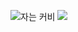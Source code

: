![자는 커비](https://github.com/user-attachments/assets/3ca837dd-1e89-41fa-9646-b35be824e410)
<a href="https://june1193.tistory.com/" target="_blank">
<img src="https://img.shields.io/badge/TISTORY-000000?style=for-the-badge&logo=TISTORY&logoColor=white">
</a>

